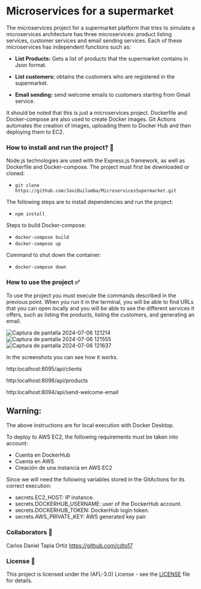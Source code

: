 # Microservices for a supermarket

<p>
The microservices project for a supermarket platform that tries to simulate a microservices architecture has three microservices: product listing services, customer services and email sending services. Each of these microservices has independent functions such as:

- **List Products:** Gets a list of products that the supermarket contains in Json format.

- **List customers:** obtains the customers who are registered in the supermarket.

- **Email sending:** send welcome emails to customers starting from Gmail service.

It should be noted that this is just a microservices project. Dockerfile and Docker-compose are also used to create Docker images. Git Actions automates the creation of images, uploading them to Docker Hub and then deploying them to EC2.
</p>

### How to install and run the project? :wrench:
Node.js technologies are used with the Express.js framework, as well as Dockerfile and Docker-compose.
The project must first be downloaded or cloned:
- `git clone https://github.com/JaviQuilumba/MicroservicesSupermarket.git`

The following steps are to install dependencies and run the project:
- `npm install`

Steps to build Docker-compose:
- `docker-compose build`
- `docker-compose up`

Command to shut down the container:
- `docker-compose down`

### How to use the project :white_check_mark:
<p>
To use the project you must execute the commands described in the previous point. When you run it in the terminal, you will be able to find URLs that you can open locally and you will be able to see the different services it offers, such as listing the products, listing the customers, and generating an email.
</p>

![Captura de pantalla 2024-07-06 121214](https://github.com/JaviQuilumba/MicroservicesSupermarket/assets/167824357/978c04c7-ad6b-4b0f-8748-ebd0754779a2)
![Captura de pantalla 2024-07-06 121555](https://github.com/JaviQuilumba/MicroservicesSupermarket/assets/167824357/34c668e4-88eb-4f3e-8274-26cff4bea7e7)
![Captura de pantalla 2024-07-06 121637](https://github.com/JaviQuilumba/MicroservicesSupermarket/assets/167824357/c1b070b4-fc0b-4e23-b68b-9659dba26e62)

In the screenshots you can see how it works.

http:localhost:8095/api/clients

http:localhost:8096/api/products

http:localhost:8094/api/send-welcome-email

## Warning:
<p>
The above instructions are for local execution with Docker Desktop.

To deploy to AWS EC2, the following requirements must be taken into account:
</p>

 - Cuenta en DockerHub
 - Cuenta en AWS
 - Creación de una instancia en AWS EC2

 Since we will need the following variables stored in the GitActions for its correct execution:

- secrets.EC2_HOST: IP instance.
- secrets.DOCKERHUB_USERNAME: user of the DockerHub account.
- secrets.DOCKERHUB_TOKEN: DockerHub login token.
- secrets.AWS_PRIVATE_KEY: AWS generated key pair.

###  Collaborators  :boy:
Carlos Daniel Tapia Ortiz
https://github.com/cdto17

###  License :page_facing_up:
This project is licensed under the (AFL-3.0) License - see the [LICENSE](https://opensource.org/license/afl-3-0-php) file for details.

